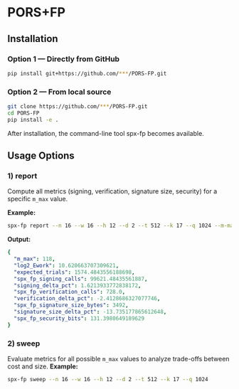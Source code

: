# PORS+FP



## Installation

###  Option 1 — Directly from GitHub 

```bash
pip install git+https://github.com/***/PORS-FP.git
```
### Option 2 — From local source
```bash
git clone https://github.com/***/PORS-FP.git
cd PORS-FP
pip install -e .
```
After installation, the command-line tool spx-fp becomes available.



## Usage Options
### 1) report
Compute all metrics (signing, verification, signature size, security) for a specific `m_max` value.

**Example:**
```bash
spx-fp report --n 16 --w 16 --h 12 --d 2 --t 512 --k 17 --q 1024 --m-max 118
```
**Output:**
```yaml
{
  "m_max": 118,
  "log2_Ework": 10.620663707309621,
  "expected_trials": 1574.4843556188698,
  "spx_fp_signing_calls": 99621.48435561887,
  "signing_delta_pct": 1.6213933772838172,
  "spx_fp_verification_calls": 728.0,
  "verification_delta_pct": -2.4128686327077746,
  "spx_fp_signature_size_bytes": 3492,
  "signature_size_delta_pct": -13.735177865612648,
  "spx_fp_security_bits": 131.3980649189629
}
```

### 2) sweep
Evaluate metrics for all possible `m_max` values to analyze trade-offs between cost and size.
**Example:**
```bash
spx-fp sweep --n 16 --w 16 --h 12 --d 2 --t 512 --k 17 --q 1024
```
